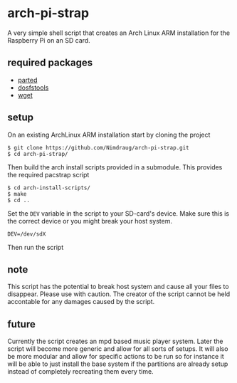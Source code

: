 # arch-pi-strap
A very simple shell script that creates an Arch Linux ARM installation for the Raspberry Pi on an SD card.

## required packages
- [parted](https://www.archlinux.org/packages/?q=parted)
- [dosfstools](https://www.archlinux.org/packages/?q=dosfstools)
- [wget](https://www.archlinux.org/packages/?q=wget)

## setup

On an existing ArchLinux ARM installation start by cloning the project
```
$ git clone https://github.com/Nimdraug/arch-pi-strap.git
$ cd arch-pi-strap/
```

Then build the arch install scripts provided in a submodule.
This provides the required pacstrap script
```
$ cd arch-install-scripts/
$ make
$ cd ..
```

Set the `DEV` variable in the script to your SD-card's device.
Make sure this is the correct device or you might break your host system.
```
DEV=/dev/sdX
```

Then run the script

## note
This script has the potential to break host system and cause all your files to disappear. Please use with caution.
The creator of the script cannot be held accontable for any damages caused by the script.

## future
Currently the script creates an mpd based music player system. Later the script will become more generic and allow for all sorts of setups.
It will also be more modular and allow for specific actions to be run so for instance it will be able to just install the base system if the partitions are already setup instead of completely recreating them every time.